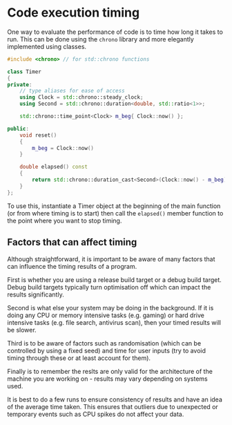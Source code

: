 # Code execution timing

One way to evaluate the performance of code is to time how long it takes to run.
This can be done using the `chrono` library and more elegantly implemented using classes.

```cpp
#include <chrono> // for std::chrono functions

class Timer
{
private: 
    // type aliases for ease of access
    using Clock = std::chrono::steady_clock;
    using Second = std::chrono::duration<double, std::ratio<1>>;

    std::chrono::time_point<Clock> m_beg{ Clock::now() };

public:
    void reset()
    {
        m_beg = Clock::now()
    }

    double elapsed() const
    {
        return std::chrono::duration_cast<Second>(Clock::now() - m_beg).count();
    }
};
```

To use this, instantiate a Timer object at the beginning of the main function (or from where timing is to start) then call the `elapsed()` member function to the point where you want to stop timing.

## Factors that can affect timing

Although straightforward, it is important to be aware of many factors that can influence the timing results of a program.

First is whether you are using a release build target or a debug build target.
Debug build targets typically turn optimisation off which can impact the results significantly.

Second is what else your system may be doing in the background.
If it is doing any CPU or memory intensive tasks (e.g. gaming) or hard drive intensive tasks (e.g. file search, antivirus scan), then your timed results will be slower.

Third is to be aware of factors such as randomisation (which can be controlled by using a fixed seed) and time for user inputs (try to avoid timing through these or at least account for them).

Finally is to remember the reslts are only valid for the architecture of the machine you are working on - results may vary depending on systems used.

It is best to do a few runs to ensure consistency of results and have an idea of the average time taken.
This ensures that outliers due to unexpected or temporary events such as CPU spikes do not affect your data.
